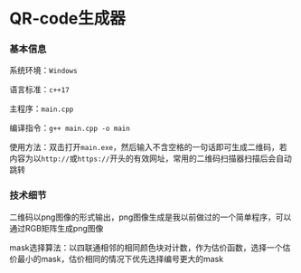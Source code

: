 # QR-code生成器

### 基本信息

系统环境：`Windows`

语言标准：`c++17`

主程序：`main.cpp`

编译指令：`g++ main.cpp -o main`

使用方法：双击打开`main.exe`，然后输入不含空格的一句话即可生成二维码，若内容为以`http://`或`https://`开头的有效网址，常用的二维码扫描器扫描后会自动跳转

### 技术细节

二维码以png图像的形式输出，png图像生成是我以前做过的一个简单程序，可以通过RGB矩阵生成png图像

mask选择算法：以四联通相邻的相同颜色块对计数，作为估价函数，选择一个估价最小的mask，估价相同的情况下优先选择编号更大的mask